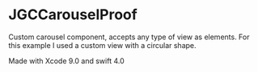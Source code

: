 # JGCCarouselProof

Custom carousel component, accepts any type of view as elements. 
For this example I used a custom view with a circular shape.

Made with Xcode 9.0 and swift 4.0
